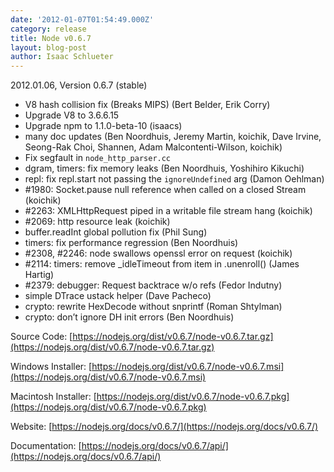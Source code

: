 ```yaml
---
date: '2012-01-07T01:54:49.000Z'
category: release
title: Node v0.6.7
layout: blog-post
author: Isaac Schlueter
---
```


2012.01.06, Version 0.6.7 (stable)

- V8 hash collision fix (Breaks MIPS) (Bert Belder, Erik Corry)
- Upgrade V8 to 3.6.6.15
- Upgrade npm to 1.1.0-beta-10 (isaacs)
- many doc updates (Ben Noordhuis, Jeremy Martin, koichik, Dave Irvine, Seong-Rak Choi, Shannen, Adam Malcontenti-Wilson, koichik)
- Fix segfault in `node_http_parser.cc`
- dgram, timers: fix memory leaks (Ben Noordhuis, Yoshihiro Kikuchi)
- repl: fix repl.start not passing the `ignoreUndefined` arg (Damon Oehlman)
- #1980: Socket.pause null reference when called on a closed Stream (koichik)
- #2263: XMLHttpRequest piped in a writable file stream hang (koichik)
- #2069: http resource leak (koichik)
- buffer.readInt global pollution fix (Phil Sung)
- timers: fix performance regression (Ben Noordhuis)
- #2308, #2246: node swallows openssl error on request (koichik)
- #2114: timers: remove \_idleTimeout from item in .unenroll() (James Hartig)
- #2379: debugger: Request backtrace w/o refs (Fedor Indutny)
- simple DTrace ustack helper (Dave Pacheco)
- crypto: rewrite HexDecode without snprintf (Roman Shtylman)
- crypto: don’t ignore DH init errors (Ben Noordhuis)

Source Code: [https://nodejs.org/dist/v0.6.7/node-v0.6.7.tar.gz](https://nodejs.org/dist/v0.6.7/node-v0.6.7.tar.gz)

Windows Installer: [https://nodejs.org/dist/v0.6.7/node-v0.6.7.msi](https://nodejs.org/dist/v0.6.7/node-v0.6.7.msi)

Macintosh Installer: [https://nodejs.org/dist/v0.6.7/node-v0.6.7.pkg](https://nodejs.org/dist/v0.6.7/node-v0.6.7.pkg)

Website: [https://nodejs.org/docs/v0.6.7/](https://nodejs.org/docs/v0.6.7/)

Documentation: [https://nodejs.org/docs/v0.6.7/api/](https://nodejs.org/docs/v0.6.7/api/)
